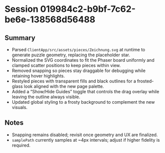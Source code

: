 # Session 019984c2-b9bf-7c62-be6e-138568d56488

## Summary
- Parsed `ClientApp/src/assets/pieces/Zeichnung.svg` at runtime to generate puzzle geometry, replacing the placeholder star.
- Normalized the SVG coordinates to fit the Phaser board uniformly and clamped scatter positions to keep pieces within view.
- Removed snapping so pieces stay draggable for debugging while retaining hover highlights.
- Restyled pieces with transparent fills and black outlines for a frosted-glass look aligned with the new page palette.
- Added a “Show/Hide Guides” toggle that controls the drag overlay while leaving the outline always visible.
- Updated global styling to a frosty background to complement the new visuals.

## Notes
- Snapping remains disabled; revisit once geometry and UX are finalized.
- `samplePath` currently samples at ~4px intervals; adjust if higher fidelity is required.

